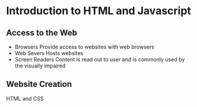 # Introduction to HTML and Javascript
## Access to the Web
- Browsers 
Provide access to websites with web browsers
- Web Severs
Hosts websites 
- Screen Readers
Content is read out to user and is commonly used by the visually impaired
## Website Creation
HTML and CSS 